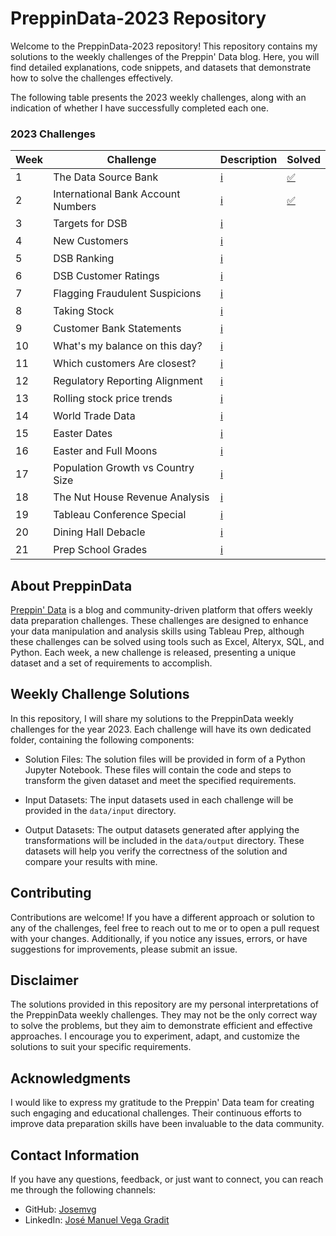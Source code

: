 # PreppinData-2023 Repository

Welcome to the PreppinData-2023 repository! This repository contains my solutions to the weekly challenges of the Preppin' Data blog. Here, you will find detailed explanations, code snippets, and datasets that demonstrate how to solve the challenges effectively.

The following table presents the 2023 weekly challenges, along with an indication of whether I have successfully completed each one.

### 2023 Challenges

|Week|Challenge|Description|Solved|
| ----------------------- | ----------------------------------- |----------------------- | ----------------------------------- |
|1|The Data Source Bank|[ℹ️](https://preppindata.blogspot.com/2023/01/2023-week-1-data-source-bank.html)|[✅](week-1)|
|2|International Bank Account Numbers|[ℹ️](https://preppindata.blogspot.com/2023/01/2023-week-2-international-bank-account.html)|[✅](week-2)|
|3|Targets for DSB|[ℹ️](https://preppindata.blogspot.com/2023/01/2023-week-3-targets-for-dsb.html)||
|4|New Customers|[ℹ️](https://preppindata.blogspot.com/2023/01/2023-week-4-new-customers.html)||
|5|DSB Ranking|[ℹ️](https://preppindata.blogspot.com/2023/02/2023-week-5-dsb-ranking.html)||
|6|DSB Customer Ratings|[ℹ️](https://preppindata.blogspot.com/2023/02/2023-week-6-dsb-customer-ratings.html)||
|7|Flagging Fraudulent Suspicions|[ℹ️](https://preppindata.blogspot.com/2023/02/2023-week-7-flagging-fraudulent.html)||
|8|Taking Stock|[ℹ️](https://preppindata.blogspot.com/2023/02/2023-week-8-taking-stock.html)||
|9|Customer Bank Statements|[ℹ️](https://preppindata.blogspot.com/2023/03/2023-week-9-customer-bank-statements.html)||
|10|What's my balance on this day?|[ℹ️](https://preppindata.blogspot.com/2023/03/2023-week-10-whats-my-balance-on-this.html)||
|11|Which customers Are closest?|[ℹ️](https://preppindata.blogspot.com/2023/03/2023-week-11-which-customers-are-closest.html)||
|12|Regulatory Reporting Alignment|[ℹ️](https://preppindata.blogspot.com/2023/03/2023-week-12-regulatory-reporting.html)||
|13|Rolling stock price trends|[ℹ️](https://preppindata.blogspot.com/2023/03/2023-week-13-rolling-stock-price-trends.html)||
|14|World Trade Data|[ℹ️](https://preppindata.blogspot.com/2023/04/2023-week-14-world-trade-data.html)||
|15|Easter Dates|[ℹ️](https://preppindata.blogspot.com/2023/04/2023-week-15-easter-dates.html)||
|16|Easter and Full Moons|[ℹ️](https://preppindata.blogspot.com/2023/04/2023-week-16-easter-and-full-moons.html)||
|17|Population Growth vs Country Size|[ℹ️](https://preppindata.blogspot.com/2023/04/2023-week-17-population-growth-vs.html)||
|18|The Nut House Revenue Analysis|[ℹ️](https://preppindata.blogspot.com/2023/05/2023-week-18-nut-house-revenue-analysis.html)||
|19|Tableau Conference Special|[ℹ️](https://preppindata.blogspot.com/2023/05/2023-week-19-tc-special.html)||
|20|Dining Hall Debacle|[ℹ️](https://preppindata.blogspot.com/2023/05/2023-week-20-dining-hall-debacle.html)||
|21|Prep School Grades|[ℹ️](https://preppindata.blogspot.com/2023/05/2023-week-21-prep-school-grades.html)||

## About PreppinData

[Preppin' Data](https://preppindata.blogspot.com/) is a blog and community-driven platform that offers weekly data preparation challenges. These challenges are designed to enhance your data manipulation and analysis skills using Tableau Prep, although these challenges can be solved using tools such as Excel, Alteryx, SQL, and Python. Each week, a new challenge is released, presenting a unique dataset and a set of requirements to accomplish.

## Weekly Challenge Solutions

In this repository, I will share my solutions to the PreppinData weekly challenges for the year 2023. Each challenge will have its own dedicated folder, containing the following components:

+ Solution Files: The solution files will be provided in form of a Python Jupyter Notebook. These files will contain the code and steps to transform the given dataset and meet the specified requirements.

+ Input Datasets: The input datasets used in each challenge will be provided in the `data/input` directory.

+ Output Datasets: The output datasets generated after applying the transformations will be included in the `data/output` directory. These datasets will help you verify the correctness of the solution and compare your results with mine.

## Contributing
Contributions are welcome! If you have a different approach or solution to any of the challenges, feel free to reach out to me or to open a pull request with your changes. Additionally, if you notice any issues, errors, or have suggestions for improvements, please submit an issue.

## Disclaimer
The solutions provided in this repository are my personal interpretations of the PreppinData weekly challenges. They may not be the only correct way to solve the problems, but they aim to demonstrate efficient and effective approaches. I encourage you to experiment, adapt, and customize the solutions to suit your specific requirements.

## Acknowledgments
I would like to express my gratitude to the Preppin' Data team for creating such engaging and educational challenges. Their continuous efforts to improve data preparation skills have been invaluable to the data community.

## Contact Information
If you have any questions, feedback, or just want to connect, you can reach me through the following channels:

+ GitHub: [Josemvg](https://github.com/Josemvg)
+ LinkedIn: [José Manuel Vega Gradit](https://www.linkedin.com/in/josemvg/)